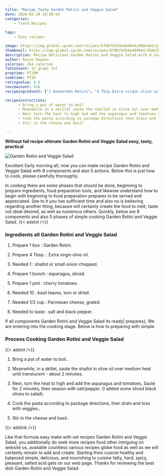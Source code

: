 ```yaml
---
title: "Recipe Tasty Garden Rotini and Veggie Salad"
date: 2020-03-20 19:50:54
categories:
    - Trend Recipes
    
tags:
    - Easy recipes

image: https://img-global.cpcdn.com/recipes/bf8bf6254ed440e4/680x482cq70/garden-rotini-and-veggie-salad-recipe-main-photo.jpg
thumbnail: https://img-global.cpcdn.com/recipes/bf8bf6254ed440e4/350x250cq70/garden-rotini-and-veggie-salad-recipe-main-photo.jpg
description: Recipe Delicious Garden Rotini and Veggie Salad with 8 ingredients and 5 stages of easy cooking.
author: Rosie Dawson
calories: 264 calories
fatContent: 15 grams fat
preptime: PT29M
cooktime: PT2H
ratingvalue: 4.6
reviewcount: 416
recipeingredient: ["1 boxGarden Rotini", "4 Tbsp.Extra virgin olive oil", "1shallot or small onion chopped", "1 bunchasparagus sliced", "1 pintcherry tomatoes", "10basil leaves torn or dried", "1/2 cupParmesan cheese grated", "to tastesalt and black pepper"]

recipeinstructions: 
      - Bring a pot of water to boil 
      - Meanwhile in a skillet saute the shallot in olive oil over medium heat until translucent  about 2 minutes 
      - Next turn the heat to high and add the asparagus and tomatoes Saute for 2 minutes then season with saltpepper  I added some sliced black olives to salad 
      - Cook the pasta according to package directions then drain and toss with veggies 
      - Stir in the cheese and basil

---
```




**Without fail recipe ultimate Garden Rotini and Veggie Salad easy, tasty, practical**. 


![Garden Rotini and Veggie Salad](https://img-global.cpcdn.com/recipes/bf8bf6254ed440e4/680x482cq70/garden-rotini-and-veggie-salad-recipe-main-photo.jpg "Garden Rotini and Veggie Salad")




Excellent Early morning all, now you can make recipe Garden Rotini and Veggie Salad with 8 components and also 5 actions. Below this is just how to cook, please carefully thoroughly.

In cooking there are some phases that should be done, beginning to prepare ingredients, food preparation tools, and likewise understand how to begin with beginning to food preparation prepares to be served and appreciated. See to it you has sufficient time and also no is believing regarding another thing, because will certainly create the food to melt, taste not ideal desired, as well as numerous others. Quickly, below are 8 components and also 5 phases of simple cooking Garden Rotini and Veggie Salad.
{{< adstxt />}}

### Ingredients all Garden Rotini and Veggie Salad


1. Prepare 1 box : Garden Rotini.

1. Prepare 4 Tbsp. : Extra virgin olive oil.

1. Needed 1 : shallot or small onion chopped.

1. Prepare 1 bunch : asparagus, sliced.

1. Prepare 1 pint : cherry tomatoes.

1. Needed 10 : basil leaves, torn or dried.

1. Needed 1/2 cup : Parmesan cheese, grated.

1. Needed to taste : salt and black pepper.



If all components Garden Rotini and Veggie Salad its ready| prepares}, We are entering into the cooking stage. Below is how to preparing with simple.

### Process Cooking Garden Rotini and Veggie Salad

{{< adstxt />}}


1. Bring a pot of water to boil..



1. Meanwhile, in a skillet, saute the shallot in olive oil over medium heat until translucent - about 2 minutes.



1. Next, turn the heat to high and add the asparagus and tomatoes, Saute for 2 minutes, then season with salt/pepper.  (I added some sliced black olives to salad).



1. Cook the pasta according to package directions, then drain and toss with veggies..



1. Stir in the cheese and basil..





{{< adslink />}}

Like that formula easy make with set recipes Garden Rotini and Veggie Salad, you additionally do seek more recipes food other intriguing on website us, available countless various recipes globe food as well as we will certainly remain to add and create. Starting from cuisine healthy and balanced simple, delicious, and nourishing to cuisine fatty, hard, spicy, pleasant, salted acid gets on our web page. Thanks for reviewing the best dish Garden Rotini and Veggie Salad.
